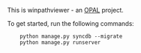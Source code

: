 This is winpathviewer - an [OPAL](https://github.com/openhealthcare/opal) project.

To get started, run the following commands: 

```
    python manage.py syncdb --migrate
    python manage.py runserver
```